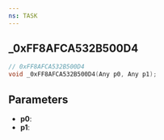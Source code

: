 ```yaml
---
ns: TASK
---
```

## _0xFF8AFCA532B500D4

```c
// 0xFF8AFCA532B500D4
void _0xFF8AFCA532B500D4(Any p0, Any p1);
```

## Parameters
* **p0**:
* **p1**:
